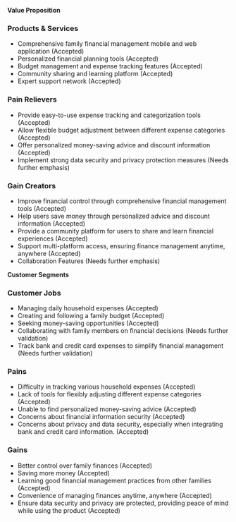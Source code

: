 **Value Proposition**

### **Products & Services**

* Comprehensive family financial management mobile and web application (Accepted)  
* Personalized financial planning tools (Accepted)  
* Budget management and expense tracking features (Accepted)  
* Community sharing and learning platform (Accepted)  
* Expert support network (Accepted)

### **Pain Relievers**

* Provide easy-to-use expense tracking and categorization tools (Accepted)  
* Allow flexible budget adjustment between different expense categories (Accepted)  
* Offer personalized money-saving advice and discount information (Accepted)  
* Implement strong data security and privacy protection measures (Needs further emphasis)

### **Gain Creators**

* Improve financial control through comprehensive financial management tools (Accepted)  
* Help users save money through personalized advice and discount information (Accepted)  
* Provide a community platform for users to share and learn financial experiences (Accepted)  
* Support multi-platform access, ensuring finance management anytime, anywhere (Accepted)  
* Collaboration Features (Needs further emphasis)

**Customer Segments**

### **Customer Jobs**

* Managing daily household expenses (Accepted)  
* Creating and following a family budget (Accepted)  
* Seeking money-saving opportunities (Accepted)  
* Collaborating with family members on financial decisions (Needs further validation)  
* Track bank and credit card expenses to simplify financial management (Needs further validation)

### **Pains**

* Difficulty in tracking various household expenses (Accepted)  
* Lack of tools for flexibly adjusting different expense categories (Accepted)  
* Unable to find personalized money-saving advice (Accepted)  
* Concerns about financial information security (Accepted)  
* Concerns about privacy and data security, especially when integrating bank and credit card information. (Accepted)

### **Gains**

* Better control over family finances (Accepted)  
* Saving more money (Accepted)  
* Learning good financial management practices from other families (Accepted)  
* Convenience of managing finances anytime, anywhere (Accepted)  
* Ensure data security and privacy are protected, providing peace of mind while using the product  (Accepted)

